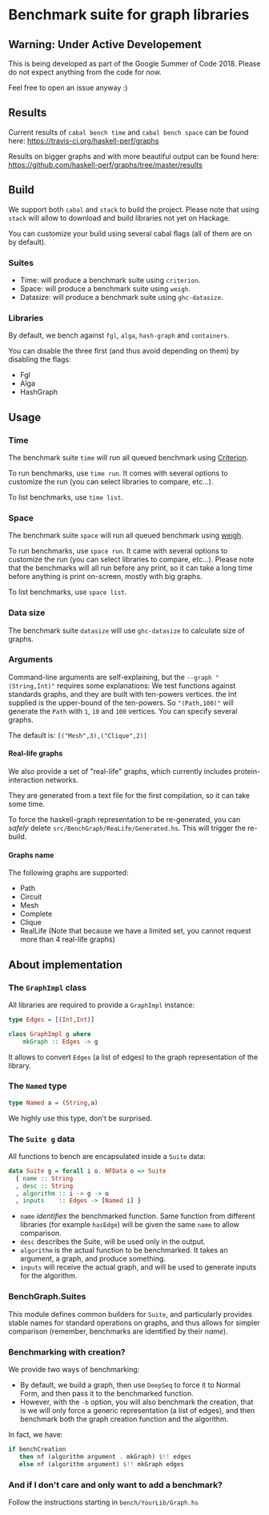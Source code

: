 # Benchmark suite for graph libraries

## Warning: Under Active Developement
This is being developed as part of the Google Summer of Code 2018.
Please do not expect anything from the code for now. 

Feel free to open an issue anyway :)

## Results
Current results of `cabal bench time` and `cabal bench space` can be found here: https://travis-ci.org/haskell-perf/graphs

Results on bigger graphs and with more beautiful output can be found here: <https://github.com/haskell-perf/graphs/tree/master/results>

## Build

We support both `cabal` and `stack` to build the project. Please note that using `stack` will allow to download and build libraries not yet on Hackage.

You can customize your build using several cabal flags (all of them are on by default).

### Suites

* Time: will produce a benchmark suite using `criterion`.
* Space: will produce a benchmark suite using `weigh`.
* Datasize: will produce a benchmark suite using `ghc-datasize`.

### Libraries

By default, we bench against `fgl`, `alga`, `hash-graph` and `containers`.

You can disable the three first (and thus avoid depending on them) by disabling the flags:

* Fgl
* Alga
* HashGraph

## Usage

### Time
The benchmark suite `time` will run all queued benchmark using [Criterion](https://hackage.haskell.org/package/criterion).

To run benchmarks, use `time run`. It comes with several options to customize the run (you can select libraries to compare, etc...).

To list benchmarks, use `time list`.

### Space

The benchmark suite `space` will run all queued benchmark using [weigh](https://hackage.haskell.org/package/weigh).

To run benchmarks, use `space run`. It came with several options to customize the run (you can select libraries to compare, etc...).
Please note that the benchmarks will all run before any print, so it can take a long time before anything is print on-screen, mostly with big graphs.

To list benchmarks, use `space list`.

### Data size
The benchmark suite `datasize` will use `ghc-datasize` to calculate size of graphs.

### Arguments

Command-line arguments are self-explaining, but the `--graph "(String,Int)"` requires some explanations:
We test functions against standards graphs, and they are built with ten-powers vertices. the Int supplied is the upper-bound of the ten-powers. So `"(Path,100)"` will generate the `Path` with `1`, `10` and `100` vertices. You can specify several graphs.

The default is: `[("Mesh",3),("Clique",2)]`

#### Real-life graphs

We also provide a set of "real-life" graphs, which currently includes protein-interaction networks.

They are generated from a text file for the first compilation, so it can take some time.

To force the haskell-graph representation to be re-generated, you can _safely_ delete `src/BenchGraph/ReaLife/Generated.hs`. This will trigger the re-build.

#### Graphs name

The following graphs are supported:

* Path
* Circuit
* Mesh
* Complete
* Clique
* RealLife (Note that because we have a limited set, you cannot request more than 4 real-life graphs)


## About implementation

### The `GraphImpl` class

All libraries are required to provide a `GraphImpl` instance:
```Haskell
type Edges = [(Int,Int)]

class GraphImpl g where
    mkGraph :: Edges -> g
```

It allows to convert `Edges` (a list of edges) to the graph representation of the library.

### The `Named` type 

```Haskell
type Named a = (String,a)
```
We highly use this type, don't be surprised.

### The `Suite g` data

All functions to bench are encapsulated inside a `Suite` data:
```Haskell
data Suite g = forall i o. NFData o => Suite
  { name :: String
  , desc :: String
  , algorithm :: i -> g -> o
  , inputs    :: Edges -> [Named i] }

```

* `name` _identifies_ the benchmarked function. Same function from different libraries (for example `hasEdge`) will be given the same `name` to allow comparison.
* `desc` describes the Suite, will be used only in the output.
* `algorithm` is the actual function to be benchmarked. It takes an argument, a graph, and produce something.
* `inputs` will receive the actual graph, and will be used to generate inputs for the algorithm.

### BenchGraph.Suites

This module defines common builders for `Suite`, and particularly provides stable names for standard operations on graphs, and thus allows for simpler comparison (remember, benchmarks are identified by their _name_).


### Benchmarking with creation?

We provide two ways of benchmarking:

* By default, we build a graph, then use `DeepSeq` to force it to Normal Form, and then pass it to the benchmarked function.
* However, with the `-b` option, you will also benchmark the creation, that is we will only force a generic representation (a list of edges), and then benchmark both the graph creation function and the algorithm.

In fact, we have:

```Haskell
if benchCreation
   then nf (algorithm argument . mkGraph) $!! edges
   else nf (algorithm argument) $!! mkGraph edges
```

### And if I don't care and only want to add a benchmark?

Follow the instructions starting in `bench/YourLib/Graph.hs`
